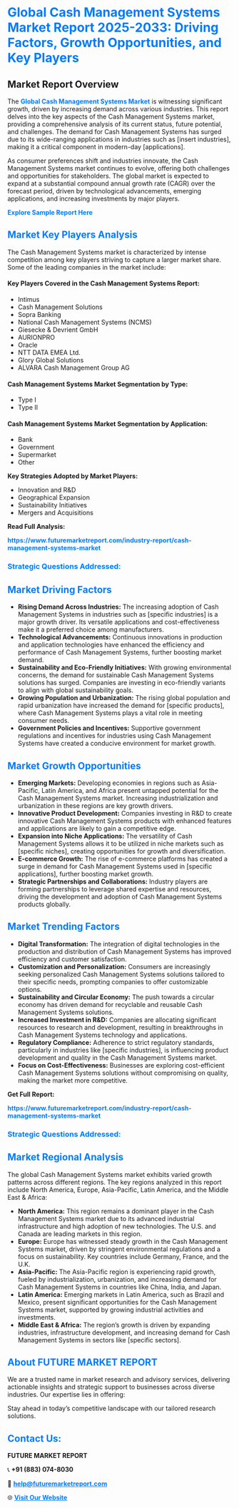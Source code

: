 <h1 style="color: #007BFF;">Global Cash Management Systems Market Report 2025-2033: Driving Factors, Growth Opportunities, and Key Players</h1>

<section id="overview">
<h2>Market Report Overview</h2>
<p>The <a href="https://www.futuremarketreport.com/industry-report/cash-management-systems-market" style="color: #007BFF; text-decoration: none;"><strong>Global Cash Management Systems Market</strong></a> is witnessing significant growth, driven by increasing demand across various industries. This report delves into the key aspects of the Cash Management Systems market, providing a comprehensive analysis of its current status, future potential, and challenges. The demand for Cash Management Systems has surged due to its wide-ranging applications in industries such as [insert industries], making it a critical component in modern-day [applications].</p>
<p>As consumer preferences shift and industries innovate, the Cash Management Systems market continues to evolve, offering both challenges and opportunities for stakeholders. The global market is expected to expand at a substantial compound annual growth rate (CAGR) over the forecast period, driven by technological advancements, emerging applications, and increasing investments by major players.</p>
</section>

<section id="overview">
<p><a href="https://www.futuremarketreport.com/request-sample/reportId=108593" style="color: #007BFF; text-decoration: none;"><strong>Explore Sample Report Here</strong></a></p>
</section>

<section id="key-players">
<h2 style="color: #007BFF;">Market Key Players Analysis</h2>
<p>The Cash Management Systems market is characterized by intense competition among key players striving to capture a larger market share. Some of the leading companies in the market include:</p>
<h4>Key Players Covered in the Cash Management Systems Report:</h4>
<ul><li>Intimus</li><li>Cash Management Solutions</li><li>Sopra Banking</li><li>National Cash Management Systems (NCMS)</li><li>Giesecke &amp; Devrient GmbH</li><li>AURIONPRO</li><li>Oracle</li><li>NTT DATA EMEA Ltd.</li><li>Glory Global Solutions</li><li>ALVARA Cash Management Group AG</li></ul>
<h4>Cash Management Systems Market Segmentation by Type:</h4>
<ul><li>Type I</li><li>Type II</li></ul>

<h4>Cash Management Systems Market Segmentation by Application:</h4>
<ul><li>Bank</li><li>Government</li><li>Supermarket</li><li>Other</li></ul>
<p><strong>Key Strategies Adopted by Market Players:</strong></p>
<ul>
<li>Innovation and R&D</li>
<li>Geographical Expansion</li>
<li>Sustainability Initiatives</li>
<li>Mergers and Acquisitions</li>
</ul>
</section>

<section>
<p><strong>Read Full Analysis: </strong></p><a href="https://www.futuremarketreport.com/industry-report/cash-management-systems-market" style="color: #007BFF; text-decoration: none;"><strong>https://www.futuremarketreport.com/industry-report/cash-management-systems-market</strong></a>
<h3 style="color: #007BFF;">Strategic Questions Addressed:</h3>
</section>

<section id="driving-factors">
<h2 style="color: #007BFF;">Market Driving Factors</h2>
<ul>
<li><strong>Rising Demand Across Industries:</strong> The increasing adoption of Cash Management Systems in industries such as [specific industries] is a major growth driver. Its versatile applications and cost-effectiveness make it a preferred choice among manufacturers.</li>
<li><strong>Technological Advancements:</strong> Continuous innovations in production and application technologies have enhanced the efficiency and performance of Cash Management Systems, further boosting market demand.</li>
<li><strong>Sustainability and Eco-Friendly Initiatives:</strong> With growing environmental concerns, the demand for sustainable Cash Management Systems solutions has surged. Companies are investing in eco-friendly variants to align with global sustainability goals.</li>
<li><strong>Growing Population and Urbanization:</strong> The rising global population and rapid urbanization have increased the demand for [specific products], where Cash Management Systems plays a vital role in meeting consumer needs.</li>
<li><strong>Government Policies and Incentives:</strong> Supportive government regulations and incentives for industries using Cash Management Systems have created a conducive environment for market growth.</li>
</ul>
</section>

<section id="growth-opportunities">
<h2 style="color: #007BFF;">Market Growth Opportunities</h2>
<ul>
<li><strong>Emerging Markets:</strong> Developing economies in regions such as Asia-Pacific, Latin America, and Africa present untapped potential for the Cash Management Systems market. Increasing industrialization and urbanization in these regions are key growth drivers.</li>
<li><strong>Innovative Product Development:</strong> Companies investing in R&D to create innovative Cash Management Systems products with enhanced features and applications are likely to gain a competitive edge.</li>
<li><strong>Expansion into Niche Applications:</strong> The versatility of Cash Management Systems allows it to be utilized in niche markets such as [specific niches], creating opportunities for growth and diversification.</li>
<li><strong>E-commerce Growth:</strong> The rise of e-commerce platforms has created a surge in demand for Cash Management Systems used in [specific applications], further boosting market growth.</li>
<li><strong>Strategic Partnerships and Collaborations:</strong> Industry players are forming partnerships to leverage shared expertise and resources, driving the development and adoption of Cash Management Systems products globally.</li>
</ul>
</section>

<section id="trending-factors">
<h2 style="color: #007BFF;">Market Trending Factors</h2>
<ul>
<li><strong>Digital Transformation:</strong> The integration of digital technologies in the production and distribution of Cash Management Systems has improved efficiency and customer satisfaction.</li>
<li><strong>Customization and Personalization:</strong> Consumers are increasingly seeking personalized Cash Management Systems solutions tailored to their specific needs, prompting companies to offer customizable options.</li>
<li><strong>Sustainability and Circular Economy:</strong> The push towards a circular economy has driven demand for recyclable and reusable Cash Management Systems solutions.</li>
<li><strong>Increased Investment in R&D:</strong> Companies are allocating significant resources to research and development, resulting in breakthroughs in Cash Management Systems technology and applications.</li>
<li><strong>Regulatory Compliance:</strong> Adherence to strict regulatory standards, particularly in industries like [specific industries], is influencing product development and quality in the Cash Management Systems market.</li>
<li><strong>Focus on Cost-Effectiveness:</strong> Businesses are exploring cost-efficient Cash Management Systems solutions without compromising on quality, making the market more competitive.</li>
</ul>
</section>

<section>
<p><strong>Get Full Report: </strong></p><a href="https://www.futuremarketreport.com/industry-report/cash-management-systems-market" style="color: #007BFF; text-decoration: none;"><strong>https://www.futuremarketreport.com/industry-report/cash-management-systems-market</strong></a>
<h3 style="color: #007BFF;">Strategic Questions Addressed:</h3>
</section>


<section id="regional-analysis">
<h2 style="color: #007BFF;">Market Regional Analysis</h2>
<p>The global Cash Management Systems market exhibits varied growth patterns across different regions. The key regions analyzed in this report include North America, Europe, Asia-Pacific, Latin America, and the Middle East & Africa:</p>
<ul>
<li><strong>North America:</strong> This region remains a dominant player in the Cash Management Systems market due to its advanced industrial infrastructure and high adoption of new technologies. The U.S. and Canada are leading markets in this region.</li>
<li><strong>Europe:</strong> Europe has witnessed steady growth in the Cash Management Systems market, driven by stringent environmental regulations and a focus on sustainability. Key countries include Germany, France, and the U.K.</li>
<li><strong>Asia-Pacific:</strong> The Asia-Pacific region is experiencing rapid growth, fueled by industrialization, urbanization, and increasing demand for Cash Management Systems in countries like China, India, and Japan.</li>
<li><strong>Latin America:</strong> Emerging markets in Latin America, such as Brazil and Mexico, present significant opportunities for the Cash Management Systems market, supported by growing industrial activities and investments.</li>
<li><strong>Middle East & Africa:</strong> The region’s growth is driven by expanding industries, infrastructure development, and increasing demand for Cash Management Systems in sectors like [specific sectors].</li>
</ul>
</section>

<footer>
<h2 style="color: #007BFF;">About FUTURE MARKET REPORT</h2>
<p>We are a trusted name in market research and advisory services, delivering actionable insights and strategic support to businesses across diverse industries. Our expertise lies in offering:</p>

<p>Stay ahead in today’s competitive landscape with our tailored research solutions.</p>

<h2 style="color: #007BFF;">Contact Us:</h2>
<p><strong>FUTURE MARKET REPORT</strong></p>
<p>📞 <strong>+91 (883) 074-8030</strong></p>
<p>📧 <strong><a href="mailto:help@futuremarketreport.com" style="color: #007BFF;">help@futuremarketreport.com</a></strong></p>
<p>🌐 <strong><a href="https://www.futuremarketreport.com/" style="color: #007BFF;">Visit Our Website</a></strong></p>
</footer>